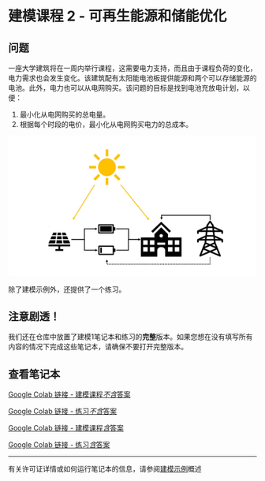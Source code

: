 # 建模课程 2 - 可再生能源和储能优化

## 问题
一座大学建筑将在一周内举行课程，这需要电力支持，而且由于课程负荷的变化，电力需求也会发生变化。该建筑配有太阳能电池板提供能源和两个可以存储能源的电池。此外，电力也可以从电网购买。该问题的目标是找到电池充放电计划，以便：
1. 最小化从电网购买的总电量。
2. 根据每个时段的电价，最小化从电网购买电力的总成本。

<img src="modeling2_pic.jpg" alt="Markdown Monster icon"/>

除了建模示例外，还提供了一个练习。

## 注意剧透！
我们还在仓库中放置了建模1笔记本和练习的**完整**版本。如果您想在没有填写所有内容的情况下完成这些笔记本，请确保不要打开完整版本。

## 查看笔记本

[Google Colab 链接 - 建模课程*不含*答案](https://colab.research.google.com/github/Gurobi/modeling-examples/blob/master/optimization101/Modeling_Session_2/modeling2.ipynb)

[Google Colab 链接 - 练习*不含*答案](https://colab.research.google.com/github/Gurobi/modeling-examples/blob/master/optimization101/Modeling_Session_2/Exercise_Set2.ipynb)

[Google Colab 链接 - 建模课程*含*答案](https://colab.research.google.com/github/Gurobi/modeling-examples/blob/master/optimization101/Modeling_Session_2/completed_modeling2.ipynb)

[Google Colab 链接 - 练习*含*答案](https://colab.research.google.com/github/Gurobi/modeling-examples/blob/master/optimization101/Modeling_Session_2/completed_Exercise_Set2.ipynb)

----
有关许可证详情或如何运行笔记本的信息，请参阅[建模示例](../../)概述

